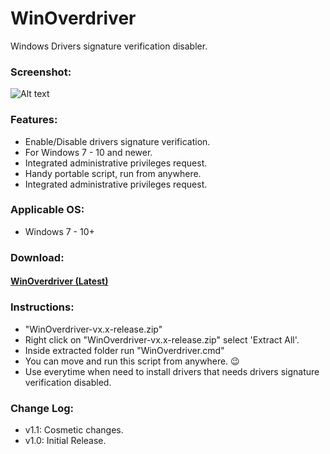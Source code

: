 # WinOverdriver
Windows Drivers signature verification disabler.

### Screenshot:
![Alt text](/../screenshots/WinOverdriver_pic1.png?raw=true)

### Features:
* Enable/Disable drivers signature verification.
* For Windows 7 - 10 and newer.
* Integrated administrative privileges request.
* Handy portable script, run from anywhere.
* Integrated administrative privileges request.

### Applicable OS:
* Windows 7 - 10+

### Download:
#### [WinOverdriver (Latest)](https://github.com/metaspook/WinOverdriver/releases/download/v1.1/WinOverdriver-v1.1-release.zip)

### Instructions:
* "WinOverdriver-vx.x-release.zip"
* Right click on "WinOverdriver-vx.x-release.zip" select 'Extract All'.
* Inside extracted folder run "WinOverdriver.cmd"
* You can move and run this script from anywhere. 😉
* Use everytime when need to install drivers that needs drivers signature verification disabled.

### Change Log:
* v1.1: Cosmetic changes.
* v1.0: Initial Release.
